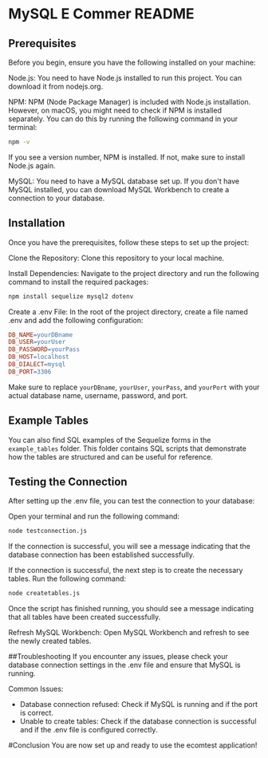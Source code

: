 # MySQL E Commer README
## Prerequisites
Before you begin, ensure you have the following installed on your machine:

Node.js: You need to have Node.js installed to run this project. You can download it from nodejs.org.

NPM: NPM (Node Package Manager) is included with Node.js installation. However, on macOS, you might need to check if NPM is installed separately. You can do this by running the following command in your terminal:

```bash
npm -v
```
If you see a version number, NPM is installed. If not, make sure to install Node.js again.

MySQL: You need to have a MySQL database set up. If you don't have MySQL installed, you can download MySQL Workbench to create a connection to your database.

## Installation
Once you have the prerequisites, follow these steps to set up the project:

Clone the Repository: Clone this repository to your local machine.

Install Dependencies: Navigate to the project directory and run the following command to install the required packages:

```bash
npm install sequelize mysql2 dotenv
```
Create a .env File: In the root of the project directory, create a file named .env and add the following configuration:

```makefile
DB_NAME=yourDBname
DB_USER=yourUser
DB_PASSWORD=yourPass
DB_HOST=localhost
DB_DIALECT=mysql
DB_PORT=3306
```
Make sure to replace `yourDBname`, `yourUser`, `yourPass`, and `yourPort` with your actual database name, username, password, and port.

## Example Tables
You can also find SQL examples of the Sequelize forms in the `example_tables` folder. This folder contains SQL scripts that demonstrate how the tables are structured and can be useful for reference.

## Testing the Connection
After setting up the .env file, you can test the connection to your database:

Open your terminal and run the following command:

```bash
node testconnection.js
```
If the connection is successful, you will see a message indicating that the database connection has been established successfully.

If the connection is successful, the next step is to create the necessary tables. Run the following command:

```bash
node createtables.js
```
Once the script has finished running, you should see a message indicating that all tables have been created successfully.

Refresh MySQL Workbench: Open MySQL Workbench and refresh to see the newly created tables.

##Troubleshooting
If you encounter any issues, please check your database connection settings in the .env file and ensure that MySQL is running.

Common Issues:

* Database connection refused: Check if MySQL is running and if the port is correct.
* Unable to create tables: Check if the database connection is successful and if the .env file is configured correctly.

#Conclusion
You are now set up and ready to use the ecomtest application!
